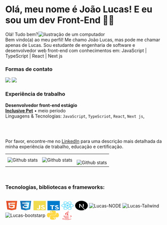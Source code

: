 <h1>Olá, meu nome é João Lucas! E eu sou um dev Front-End 👨‍💻</h1>

<img src="https://raw.githubusercontent.com/MicaelliMedeiros/micaellimedeiros/master/image/computer-illustration.png" alt="ilustração de um computador" min-width="400px" max-width="400px" width="400px" align="right">

<p align="left"> 
Olá! Tudo bem? Bem vindo(a) ao meu perfil! Me chamo João Lucas, mas pode me chamar apenas de Lucas. Sou estudante de engenharia de software e desenvolvedor web front-end com conhecimentos em: JavaScript | TypeScript | React | Next js
</p>


### Formas de contato
<p align="left">
     <a href="https://www.linkedin.com/in/joaolucascordeiro/" target="_blank"><img src="https://img.shields.io/badge/-LinkedIn-%230077B5?style=for-the-badge&logo=linkedin&logoColor=white" target="_blank"></a> 
  <a href = "mailto:joaolucascttprofissional@gmail.com" target="_blank"><img src="https://img.shields.io/badge/-Gmail-%23333?style=for-the-badge&logo=gmail&logoColor=white" target="_blank"></a>
</p>

### Experiência de trabalho

**Desenvolvedor front-end estágio** \
[**Inclusive Pet**](https://www.spacex.com/) • meio período \
Linguagens & Tecnologias: `JavaScript`, `TypeScriot`, `React`, `Next js`,\
<br/>


<br/>

Por favor, encontre-me no [LinkedIn](https://www.linkedin.com/in/JoaoLucasCordeiro/) para uma descrição mais detalhada da minha experiência de trabalho, educação e certificação.


<table>
  <tr>
    <td>
      <img
        align="left"
        src="https://github-readme-stats.vercel.app/api?username=JoaoLucasCordeiro&theme=dark&hide_border=false&include_all_commits=true&count_private=true"
        alt="Github stats"
      />
    </td>
    <td>
      <img
        align="left"
        src="https://github-readme-stats.vercel.app/api/top-langs/?username=JoaoLucasCordeiro&theme=dark&hide_border=false&include_all_commits=true&count_private=true&layout=compact"
        alt="Github stats"
      />
    </td>
    <td>
      <br />
      <img
        align="left"
        src="https://github-readme-streak-stats.herokuapp.com/?user=JoaoLucasCordeiro&theme=dark&hide_border=false"
        alt="Github stats"
      />
    </td>
  </tr>
</table>
<br />



  
  
  
<h3>Tecnologias, bibliotecas e frameworks:</h3>
  
 <div style="display: inline_block"><br>
   <img align="center" alt="Lucas-HTML" height="30" width="40" src="https://raw.githubusercontent.com/devicons/devicon/master/icons/html5/html5-original.svg">
  <img align="center" alt="Lucas-CSS" height="30" width="40" src="https://raw.githubusercontent.com/devicons/devicon/master/icons/css3/css3-original.svg">
  <img align="center" alt="Lucas-Js" height="30" width="40" src="https://raw.githubusercontent.com/devicons/devicon/master/icons/javascript/javascript-plain.svg">
     <img align="center" alt="Lucas-Js" height="30" width="40" src="https://raw.githubusercontent.com/devicons/devicon/master/icons/typescript/typescript-plain.svg">
      <img align="center" alt="Lucas-React" height="30" width="40" src="https://raw.githubusercontent.com/devicons/devicon/master/icons/react/react-original.svg">
      <img align="center" alt="Lucas-Nextjs" height="30" width="40" src="https://raw.githubusercontent.com/devicons/devicon/master/icons/nextjs/nextjs-original.svg">
   <img align="center" alt="Lucas-NODE" height="30" width="40" src="https://cdn.jsdelivr.net/gh/devicons/devicon/icons/nodejs/nodejs-original.svg">
    <img align="center" alt="Lucas-Tailwind" height="30" width="40" src="https://cdn.jsdelivr.net/gh/devicons/devicon/icons/tailwindcss/tailwindcss-plain.svg">
    <img align="center" alt="Lucas-bootstarp" height="30" width="40" src="https://cdn.jsdelivr.net/gh/devicons/devicon/icons/bootstrap/bootstrap-original.svg">
    <img align="center" alt="Lucas-python" height="30" width="40" src="https://raw.githubusercontent.com/devicons/devicon/master/icons/python/python-plain.svg">
    <img align="center" alt="Lucas-java" height="30" width="40" src="https://raw.githubusercontent.com/devicons/devicon/master/icons/java/java-plain.svg">

</div>
  

  
